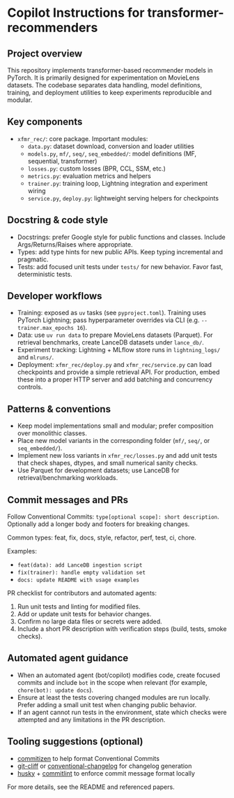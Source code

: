 # Copilot Instructions for transformer-recommenders

## Project overview

This repository implements transformer-based recommender models in PyTorch.
It is primarily designed for experimentation on MovieLens datasets.
The codebase separates data handling, model definitions, training, and
deployment utilities to keep experiments reproducible and modular.

## Key components

- `xfmr_rec/`: core package. Important modules:
  - `data.py`: dataset download, conversion and loader utilities
  - `models.py`, `mf/`, `seq/`, `seq_embedded/`: model definitions (MF,
    sequential, transformer)
  - `losses.py`: custom losses (BPR, CCL, SSM, etc.)
  - `metrics.py`: evaluation metrics and helpers
  - `trainer.py`: training loop, Lightning integration and experiment
    wiring
  - `service.py`, `deploy.py`: lightweight serving helpers for
    checkpoints

## Docstring & code style

- Docstrings: prefer Google style for public functions and classes. Include
  Args/Returns/Raises where appropriate.
- Types: add type hints for new public APIs. Keep typing incremental and
  pragmatic.
- Tests: add focused unit tests under `tests/` for new behavior. Favor
  fast, deterministic tests.

## Developer workflows

- Training: exposed as `uv` tasks (see `pyproject.toml`). Training uses
  PyTorch Lightning; pass hyperparameter overrides via CLI (e.g.
  `--trainer.max_epochs 16`).
- Data: use `uv run data` to prepare MovieLens datasets (Parquet). For
  retrieval benchmarks, create LanceDB datasets under `lance_db/`.
- Experiment tracking: Lightning + MLflow store runs in
  `lightning_logs/` and `mlruns/`.
- Deployment: `xfmr_rec/deploy.py` and `xfmr_rec/service.py` can load
  checkpoints and provide a simple retrieval API. For production, embed
  these into a proper HTTP server and add batching and concurrency
  controls.

## Patterns & conventions

- Keep model implementations small and modular; prefer composition over
  monolithic classes.
- Place new model variants in the corresponding folder (`mf/`, `seq/`, or
  `seq_embedded/`).
- Implement new loss variants in `xfmr_rec/losses.py` and add unit tests
  that check shapes, dtypes, and small numerical sanity checks.
- Use Parquet for development datasets; use LanceDB for
  retrieval/benchmarking workloads.

## Commit messages and PRs

Follow Conventional Commits: `type[optional scope]: short description`.
Optionally add a longer body and footers for breaking changes.

Common types: feat, fix, docs, style, refactor, perf, test, ci, chore.

Examples:

- `feat(data): add LanceDB ingestion script`
- `fix(trainer): handle empty validation set`
- `docs: update README with usage examples`

PR checklist for contributors and automated agents:

1. Run unit tests and linting for modified files.
2. Add or update unit tests for behavior changes.
3. Confirm no large data files or secrets were added.
4. Include a short PR description with verification steps (build, tests,
  smoke checks).

## Automated agent guidance

- When an automated agent (bot/copilot) modifies code, create focused
  commits and include `bot` in the scope when relevant (for example,
  `chore(bot): update docs`).
- Ensure at least the tests covering changed modules are run locally.
  Prefer adding a small unit test when changing public behavior.
- If an agent cannot run tests in the environment, state which checks
  were attempted and any limitations in the PR description.

## Tooling suggestions (optional)

- [commitizen](https://commitizen-tools.github.io/website/)
  to help format Conventional Commits
- [git-cliff](https://github.com/orhun/git-cliff) or
  [conventional-changelog](https://github.com/conventional-changelog/conventional-changelog)
  for changelog generation
- [husky](https://typicode.github.io/husky/) +
  [commitlint](https://commitlint.js.org/) to enforce commit message format locally

For more details, see the README and referenced papers.

